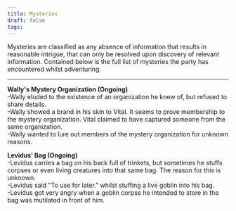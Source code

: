 ```yaml
---
title: Mysteries
draft: false
tags:
---
```

Mysteries are classified as any absence of information that results in reasonable intrigue, that can only be resolved upon discovery of relevant information. Contained below is the full list of mysteries the party has encountered whilst adventuring.

--------------------------------------------------------------

**Wally's Mystery Organization (Ongoing)**  
-Wally eluded to the existence of an organization he knew of, but refused to share details.  
-Wally showed a brand in his skin to Vital. It seems to prove membership to the mystery organization. Vital claimed to have captured someone from the same organization.  
-Wally wanted to lure out members of the mystery organization for unknown reasons.  

**Levidus' Bag (Ongoing)**  
-Levidus carries a bag on his back full of trinkets, but sometimes he stuffs corpses or even living creatures into that same bag. The reason for this is unknown.  
-Levidus said "To use for later." whilst stuffing a live goblin into his bag.  
-Levidus got very angry when a goblin corpse he intended to store in the bag was mutilated in front of him.